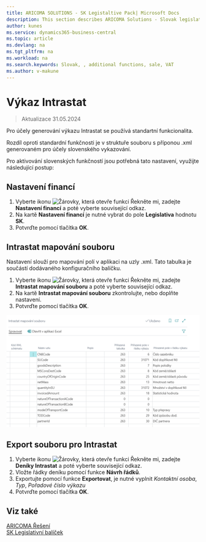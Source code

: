 ```yaml
---
title: ARICOMA SOLUTIONS - SK Legistaltive Pack| Microsoft Docs
description: This section describes ARICOMA Solutions - Slovak legislation
author: kunes
ms.service: dynamics365-business-central
ms.topic: article
ms.devlang: na
ms.tgt_pltfrm: na
ms.workload: na
ms.search.keywords: Slovak, , additional functions, sale, VAT
ms.author: v-makune
---
```


# Výkaz Intrastat

> Aktualizace 31.05.2024

Pro účely generování výkazu Intrastat se používá standartní funkcionalita.

Rozdíl oproti standardní funkčnosti je v struktuře souboru s příponou .xml generovaném pro účely slovenského vykazování.

Pro aktivování slovenských funkčností jsou potřebná tato nastavení, využijte následující postup:

## Nastavení financí

1. Vyberte ikonu ![Žárovky, která otevře funkci Řekněte mi](media/ui-search/search_small.png "Řekněte mi, co chcete dělat"), zadejte **Nastavení financí** a poté vyberte související odkaz.
2. Na kartě **Nastavení financí** je nutné vybrat do pole **Legislativa** hodnotu **SK**.
3. Potvrďte pomocí tlačítka **OK**.

## Intrastat mapování souboru

Nastavení slouží pro mapování polí v aplikaci na uzly .xml. Tato tabulka je součástí dodávaného konfiguračního balíčku.

1. Vyberte ikonu ![Žárovky, která otevře funkci Řekněte mi](media/ui-search/search_small.png "Řekněte mi, co chcete dělat"), zadejte **Intrastat mapování souboru** a poté vyberte související odkaz.
2. Na kartě **Intrastat mapování souboru** zkontrolujte, nebo doplňte nastavení.
3. Potvrďte pomocí tlačítka **OK**.

![Mapování souboru](media/sk-intrastat.png)

## Export souboru pro Intrastat

1. Vyberte ikonu ![Žárovky, která otevře funkci Řekněte mi](media/ui-search/search_small.png "Řekněte mi, co chcete dělat"), zadejte **Deníky Intrastat** a poté vyberte související odkaz.
2. Vložte řádky deníku pomocí funkce **Návrh řádků**.
3. Exportujte pomocí funkce **Exportovat**, je nutné vyplnit *Kontaktní osoba*, *Typ*, *Pořadové číslo výkazu*
4. Potvrďte pomocí tlačítka **OK**.

## Viz také




[ARICOMA Řešení](solutions.md)  
[SK Legislativní balíček](sk-legislative-pack.md)
